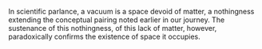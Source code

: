 

In scientific parlance, a vacuum is a space devoid of matter, a nothingness extending the conceptual pairing noted earlier in our journey. The sustenance of this nothingness, of this lack of matter, however, paradoxically confirms the existence of space it occupies.

